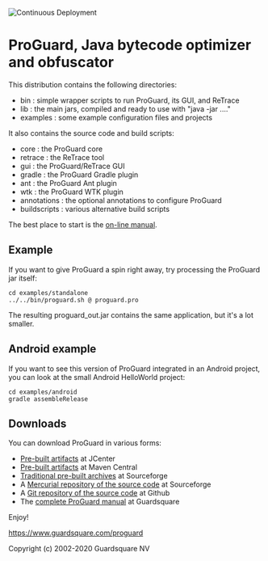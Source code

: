 ![Continuous Deployment](https://github.com/Guardsquare/proguard-clone/workflows/Continuous%20Deployment/badge.svg?branch=github-workflow)

ProGuard, Java bytecode optimizer and obfuscator
================================================

This distribution contains the following directories:

- bin          : simple wrapper scripts to run ProGuard, its GUI, and ReTrace
- lib          : the main jars, compiled and ready to use with "java -jar ...."
- examples     : some example configuration files and projects

It also contains the source code and build scripts:

- core         : the ProGuard core
- retrace      : the ReTrace tool
- gui          : the ProGuard/ReTrace GUI
- gradle       : the ProGuard Gradle plugin
- ant          : the ProGuard Ant plugin
- wtk          : the ProGuard WTK plugin
- annotations  : the optional annotations to configure ProGuard
- buildscripts : various alternative build scripts

The best place to start is the [on-line manual](https://www.guardsquare.com/proguard).


Example
-------

If you want to give ProGuard a spin right away, try processing the ProGuard
jar itself:

    cd examples/standalone
    ../../bin/proguard.sh @ proguard.pro

The resulting proguard\_out.jar contains the same application, but it's a lot
smaller.


Android example
---------------

If you want to see this version of ProGuard integrated in an Android project,
you can look at the small Android HelloWorld project:

    cd examples/android
    gradle assembleRelease


Downloads
---------

You can download ProGuard in various forms:

- [Pre-built artifacts](https://bintray.com/guardsquare/proguard) at JCenter
- [Pre-built artifacts](https://search.maven.org/search?q=g:net.sf.proguard) at Maven Central
- [Traditional pre-built archives](https://sourceforge.net/projects/proguard/files/) at Sourceforge
- A [Mercurial repository of the source code](https://sourceforge.net/p/proguard/code/) at Sourceforge
- A [Git repository of the source code](https://github.com/Guardsquare/proguard) at Github
- The [complete ProGuard manual](https://www.guardsquare.com/proguard) at Guardsquare


Enjoy!

https://www.guardsquare.com/proguard

Copyright (c) 2002-2020 Guardsquare NV
